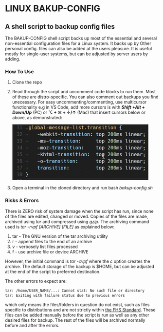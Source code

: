 # LINUX BAKUP-CONFIG
## A shell script to backup config files
The BAKUP-CONFIG shell script backs up most of the essential and several non-essential configuration files for a Linux system.
It backs up by
Other personal config. files can also be added at the users pleasure.
It is useful mostly for single-user systems, but can be adjusted by server users by adding.

### How To Use
1. Clone the repo
2. Read through the script and uncomment code blocks to run them. Most of these are distro-specific. You can also comment out backups you find unecessary. For easy uncommenting/commenting, use multicursor functionality e.g in VS Code, add more cursors is with ***Shift +Alt + Down/Up*** (PC) or **⌥ + ⌘ + ↓/↑** (Mac) that insert cursors below or above, as demonstrated:

    ![multicursor](multicursor.gif)

3. Open a terminal in the cloned directory and run bash *bakup-config.sh*

### Risks & Errors
There is ZERO risk of system damage when the script has run, since none of the files are edited, changed or moved.
Copies of the files are made, archived using *tar* and compressed using *gzip*.
The archiving command used is *tar -rvpf [ARCHIVE] [FILE]* as explained below:
1. tar - The GNU version of the tar archiving utility
2. r - append files to the end of an archive
3. v - verbosely list files processed
4. f - use archive file or device ARCHIVE

However, the initial command is *tar -cvpf* where the *c* option creates the archive.
The default storage of the backup is $HOME, but can be adjusted at the end of the script to preferred destination.

The other errors to expect are:
```
tar: /home/USER_NAME/...: Cannot stat: No such file or directory
tar: Exiting with failure status due to previous errors
```
which only means the files/folders in question do not exist, such as files specific to distributions and are not strictly within [the FHS Standard](https://refspecs.linuxfoundation.org/fhs.shtml). These files can be added manually before the script is run as well as any other desired files for backup. The rest of the files will be archived normally before and after the errors.